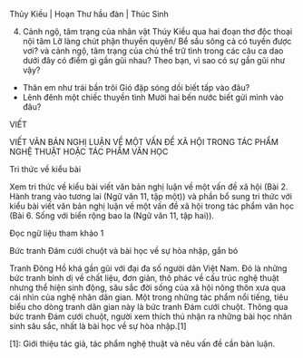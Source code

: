 Thủy Kiều | Hoạn Thư
hầu đàn | Thúc Sinh

4. Cảnh ngộ, tâm trạng của nhân vật Thúy Kiều qua hai đoạn thơ độc thoại nội tâm Lỡ làng chút phận thuyền quyên/ Bể sầu sông cả có tuyền được vơi? và cảnh ngộ, tâm trạng của chủ thể trữ tình trong các câu ca dao dưới đây có điểm gì gần gũi nhau? Theo bạn, vì sao có sự gần gũi như vậy?

- Thân em như trái bần trôi
Gió đập sóng dồi biết tấp vào đâu?
- Lênh đênh một chiếc thuyền tình
Mười hai bến nước biết gửi mình vào đâu?

VIẾT

VIẾT VĂN BẢN NGHỊ LUẬN VỀ MỘT VẤN ĐỀ XÃ HỘI
TRONG TÁC PHẨM NGHỆ THUẬT HOẶC TÁC PHẨM VĂN HỌC

Tri thức về kiểu bài

Xem tri thức về kiểu bài viết văn bản nghị luận về một vấn đề xã hội (Bài 2. Hành trang vào tương lai (Ngữ văn 11, tập một)) và phần bổ sung tri thức với kiểu bài viết văn bản nghị luận về một vấn đề xã hội trong tác phẩm văn học (Bài 6. Sống với biển rộng bao la (Ngữ văn 11, tập hai)).

Đọc ngữ liệu tham khảo 1

Bức tranh Đám cưới chuột và bài học về sự hòa nhập, gắn bó

Tranh Đông Hồ khá gần gũi với đại đa số người dân Việt Nam. Đó là những bức tranh bình dị về chất liệu, đơn giản, thô phác về cấu trúc nghệ thuật nhưng thể hiện sinh động, sâu sắc đời sống của xã hội nông thôn xưa qua cái nhìn của nghệ nhân dân gian. Một trong những tác phẩm nổi tiếng, tiêu biểu cho dòng tranh dân gian này là bức tranh Đám cưới chuột. Thông qua bức tranh Đám cưới chuột, người xem thích thú nhận ra những bài học nhân sinh sâu sắc, nhất là bài học về sự hòa nhập.[1]

[1]: Giới thiệu tác giả, tác phẩm nghệ thuật và nêu vấn đề cần bàn luận.